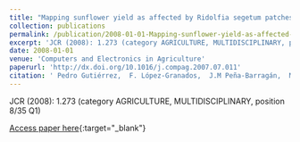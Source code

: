 ```yaml
---
title: "Mapping sunflower yield as affected by Ridolfia segetum patches and elevation by applying Evolutionary Product Unit Neural Networks to remote sensed data"
collection: publications
permalink: /publication/2008-01-01-Mapping-sunflower-yield-as-affected-by-Ridolfia-segetum-patches-and-elevation-by-applying-Evolutionary-Product-Unit-Neural-Networks-to-remote-sensed-data
excerpt: 'JCR (2008): 1.273 (category AGRICULTURE, MULTIDISCIPLINARY, position 8/35 Q1)'
date: 2008-01-01
venue: 'Computers and Electronics in Agriculture'
paperurl: 'http://dx.doi.org/10.1016/j.compag.2007.07.011'
citation: ' Pedro Gutiérrez,  F. López-Granados,  J.M Peña-Barragán,  M. Jurado-Expósito,  M.T. Gómez-Casero,  César Hervás-Martínez, &quot;Mapping sunflower yield as affected by Ridolfia segetum patches and elevation by applying Evolutionary Product Unit Neural Networks to remote sensed data.&quot; Computers and Electronics in Agriculture, 2008.'
---
```

JCR (2008): 1.273 (category AGRICULTURE, MULTIDISCIPLINARY, position 8/35 Q1)

[Access paper here](http://dx.doi.org/10.1016/j.compag.2007.07.011){:target="_blank"}
